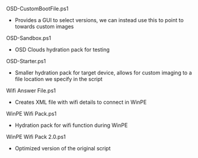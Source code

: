 OSD-CustomBootFile.ps1 
- Provides a GUI to select versions, we can instead use this to point to towards custom images

OSD-Sandbox.ps1 
- OSD Clouds hydration pack for testing

OSD-Starter.ps1
- Smaller hydration pack for target device, allows for custom imaging to a file location we specify in the script

Wifi Answer File.ps1
- Creates XML file with wifi details to connect in WinPE

WinPE Wifi Pack.ps1
- Hydration pack for wifi function during WinPE

WinPE Wifi Pack 2.0.ps1 
- Optimized version of the original script
